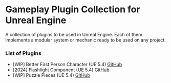# Gameplay Plugin Collection for Unreal Engine
A collection of plugins to be used in Unreal Engine. Each of them implements a modular system or mechanic ready to be used on any project.

### List of Plugins
- [WIP] Better First Person Character (UE 5.4) [GitHub](https://github.com/duartemv00/DMV_BetterFPChar_uePlugin)
- [2024] Flashlight Component (UE 5.4) [GitHub](https://github.com/duartemv00/DMV_FlashLightComp_ue5Plugin)
- [WIP] Puzzle Pieces (UE 5.4) [GitHub](https://github.com/duartemv00/DMV_PuzzlePieces_uePlugin)
